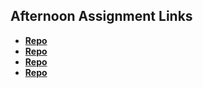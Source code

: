 ## Afternoon Assignment Links

* **[Repo](https://github.com/Kolby-Strang/Game-Night)**
* **[Repo](https://github.com/Kolby-Strang/Vendr)**
* **[Repo](https://github.com/Kolby-Strang/Gregslist)**
* **[Repo](https://github.com/Kolby-Strang/<ASSIGNMENT_REPO>)**
